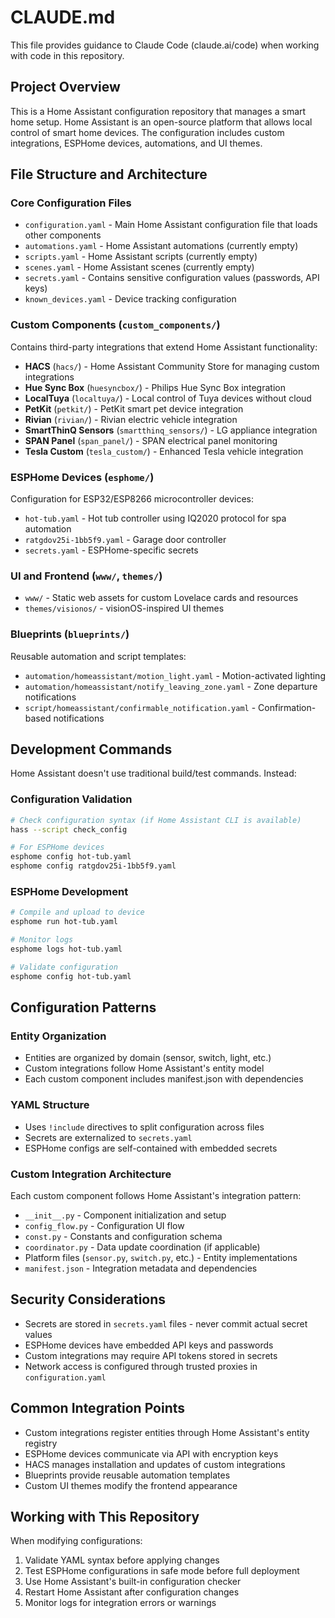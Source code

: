 # CLAUDE.md

This file provides guidance to Claude Code (claude.ai/code) when working with code in this repository.

## Project Overview

This is a Home Assistant configuration repository that manages a smart home setup. Home Assistant is an open-source platform that allows local control of smart home devices. The configuration includes custom integrations, ESPHome devices, automations, and UI themes.

## File Structure and Architecture

### Core Configuration Files
- `configuration.yaml` - Main Home Assistant configuration file that loads other components
- `automations.yaml` - Home Assistant automations (currently empty)
- `scripts.yaml` - Home Assistant scripts (currently empty)  
- `scenes.yaml` - Home Assistant scenes (currently empty)
- `secrets.yaml` - Contains sensitive configuration values (passwords, API keys)
- `known_devices.yaml` - Device tracking configuration

### Custom Components (`custom_components/`)
Contains third-party integrations that extend Home Assistant functionality:

- **HACS** (`hacs/`) - Home Assistant Community Store for managing custom integrations
- **Hue Sync Box** (`huesyncbox/`) - Philips Hue Sync Box integration
- **LocalTuya** (`localtuya/`) - Local control of Tuya devices without cloud
- **PetKit** (`petkit/`) - PetKit smart pet device integration
- **Rivian** (`rivian/`) - Rivian electric vehicle integration
- **SmartThinQ Sensors** (`smartthinq_sensors/`) - LG appliance integration
- **SPAN Panel** (`span_panel/`) - SPAN electrical panel monitoring
- **Tesla Custom** (`tesla_custom/`) - Enhanced Tesla vehicle integration

### ESPHome Devices (`esphome/`)
Configuration for ESP32/ESP8266 microcontroller devices:
- `hot-tub.yaml` - Hot tub controller using IQ2020 protocol for spa automation
- `ratgdov25i-1bb5f9.yaml` - Garage door controller
- `secrets.yaml` - ESPHome-specific secrets

### UI and Frontend (`www/`, `themes/`)
- `www/` - Static web assets for custom Lovelace cards and resources
- `themes/visionos/` - visionOS-inspired UI themes

### Blueprints (`blueprints/`)
Reusable automation and script templates:
- `automation/homeassistant/motion_light.yaml` - Motion-activated lighting
- `automation/homeassistant/notify_leaving_zone.yaml` - Zone departure notifications
- `script/homeassistant/confirmable_notification.yaml` - Confirmation-based notifications

## Development Commands

Home Assistant doesn't use traditional build/test commands. Instead:

### Configuration Validation
```bash
# Check configuration syntax (if Home Assistant CLI is available)
hass --script check_config

# For ESPHome devices
esphome config hot-tub.yaml
esphome config ratgdov25i-1bb5f9.yaml
```

### ESPHome Development
```bash
# Compile and upload to device
esphome run hot-tub.yaml

# Monitor logs
esphome logs hot-tub.yaml

# Validate configuration
esphome config hot-tub.yaml
```

## Configuration Patterns

### Entity Organization
- Entities are organized by domain (sensor, switch, light, etc.)
- Custom integrations follow Home Assistant's entity model
- Each custom component includes manifest.json with dependencies

### YAML Structure
- Uses `!include` directives to split configuration across files
- Secrets are externalized to `secrets.yaml`
- ESPHome configs are self-contained with embedded secrets

### Custom Integration Architecture
Each custom component follows Home Assistant's integration pattern:
- `__init__.py` - Component initialization and setup
- `config_flow.py` - Configuration UI flow
- `const.py` - Constants and configuration schema
- `coordinator.py` - Data update coordination (if applicable)
- Platform files (`sensor.py`, `switch.py`, etc.) - Entity implementations
- `manifest.json` - Integration metadata and dependencies

## Security Considerations

- Secrets are stored in `secrets.yaml` files - never commit actual secret values
- ESPHome devices have embedded API keys and passwords
- Custom integrations may require API tokens stored in secrets
- Network access is configured through trusted proxies in `configuration.yaml`

## Common Integration Points

- Custom integrations register entities through Home Assistant's entity registry
- ESPHome devices communicate via API with encryption keys
- HACS manages installation and updates of custom integrations
- Blueprints provide reusable automation templates
- Custom UI themes modify the frontend appearance

## Working with This Repository

When modifying configurations:
1. Validate YAML syntax before applying changes
2. Test ESPHome configurations in safe mode before full deployment
3. Use Home Assistant's built-in configuration checker
4. Restart Home Assistant after configuration changes
5. Monitor logs for integration errors or warnings